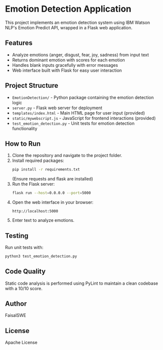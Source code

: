 # Emotion Detection Application

This project implements an emotion detection system using IBM Watson NLP's Emotion Predict API, wrapped in a Flask web application.

## Features 

- Analyze emotions (anger, disgust, fear, joy, sadness) from input text
- Returns dominant emotion with scores for each emotion
- Handles blank inputs gracefully with error messages
- Web interface built with Flask for easy user interaction

## Project Structure 

- `EmotionDetection/` - Python package containing the emotion detection logic
- `server.py` - Flask web server for deployment
- `templates/index.html` - Main HTML page for user input (provided)
- `static/mywebscript.js` - JavaScript for frontend interactions (provided)
- `test_emotion_detection.py` - Unit tests for emotion detection functionality

## How to Run

1. Clone the repository and navigate to the project folder.
2. Install required packages:
   ```bash
   pip install -r requirements.txt
   ```
   (Ensure requests and flask are installed)
3. Run the Flask server:
   ```bash
   flask run --host=0.0.0.0 --port=5000
   ```
4. Open the web interface in your browser:
   ```arduino
   http://localhost:5000
   ```
5. Enter text to analyze emotions.
## Testing
Run unit tests with:
```bash
python3 test_emotion_detection.py
```
## Code Quality
Static code analysis is performed using PyLint to maintain a clean codebase with a 10/10 score.

## Author
FaisalSWE

## License
Apache License
